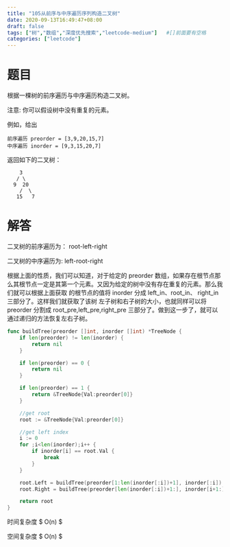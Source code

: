 ```yaml
---
title: "105从前序与中序遍历序列构造二叉树"
date: 2020-09-13T16:49:47+08:00
draft: false
tags: ["树","数组","深度优先搜索","leetcode-medium"]   #[]前面要有空格
categories: ["leetcode"]
---
```


# 题目

根据一棵树的前序遍历与中序遍历构造二叉树。<!--more-->

注意:
你可以假设树中没有重复的元素。

例如，给出
```
前序遍历 preorder = [3,9,20,15,7]
中序遍历 inorder = [9,3,15,20,7]
```
返回如下的二叉树：

```
    3
   / \
  9  20
    /  \
   15   7
```

# 解答

二叉树的前序遍历为： root-left-right 

二叉树的中序遍历为:    left-root-right

根据上面的性质，我们可以知道，对于给定的 preorder 数组，如果存在根节点那么其根节点一定是其第一个元素。又因为给定的树中没有存在重复的元素。那么我们就可以根据上面获取 的根节点的值将 inorder 分成 left_in、root_in、 right_in 三部分了。这样我们就获取了该树 左子树和右子树的大小，也就同样可以将preorder 分割成 root_pre,left_pre,right_pre 三部分了。做到这一步了，就可以通过递归的方法恢复左右子树。

```go
func buildTree(preorder []int, inorder []int) *TreeNode {
    if len(preorder) != len(inorder) {
        return nil 
    }

    if len(preorder) == 0 {
        return nil 
    }

    if len(preorder) == 1 {
        return &TreeNode{Val:preorder[0]}
    }

    //get root 
    root := &TreeNode{Val:preorder[0]}

    //get left index 
    i := 0 
    for ;i<len(inorder);i++ {
        if inorder[i] == root.Val { 
            break 
        }
    }

    root.Left = buildTree(preorder[1:len(inorder[:i])+1], inorder[:i])
    root.Right = buildTree(preorder[len(inorder[:i])+1:], inorder[i+1:])

    return root 
}
```



时间复杂度 $ O(n) $

空间复杂度 $ O(n) $





